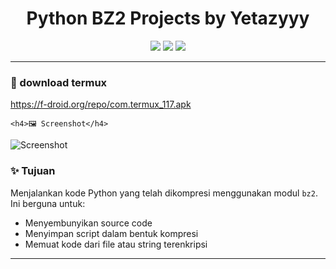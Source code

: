 <h1 align="center">
  Python BZ2 Projects by Yetazyyy
</h1>

<p align="center">
  <img src="https://img.shields.io/badge/Python-3.x-blue?style=for-the-badge&logo=python&logoColor=white"/>
  <img src="https://img.shields.io/badge/Compression-bz2-yellow?style=for-the-badge"/>
  <img src="https://img.shields.io/badge/Status-Active-success?style=for-the-badge"/>
</p>

---
  <h3>📁 download termux</h3>
  <p><a href="https://f-droid.org/repo/com.termux_117.apk" target="_blank" rel="noopener noreferrer">https://f-droid.org/repo/com.termux_117.apk</a></p>

    <h4>🖼️ Screenshot</h4>
  <p>
    <img src="?raw=true" alt="Screenshot" style="max-width: 100%; height: auto;" />
  </p>

### ✨ Tujuan
Menjalankan kode Python yang telah dikompresi menggunakan modul `bz2`. Ini berguna untuk:
- Menyembunyikan source code
- Menyimpan script dalam bentuk kompresi
- Memuat kode dari file atau string terenkripsi
---

